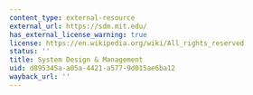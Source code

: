 ```yaml
---
content_type: external-resource
external_url: https://sdm.mit.edu/
has_external_license_warning: true
license: https://en.wikipedia.org/wiki/All_rights_reserved
status: ''
title: System Design & Management
uid: d895345a-a05a-4421-a577-9d015ae6ba12
wayback_url: ''
---
```

